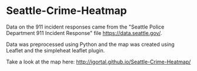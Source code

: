 # Seattle-Crime-Heatmap
Data on the 911 incident responses came from the "Seattle Police Department 911 Incident Response" file https://data.seattle.gov/.

Data was preprocessed using Python and the map was created using Leaflet and the simpleheat leaflet plugin.

Take a look at the map here: http://igortal.github.io/Seattle-Crime-Heatmap/
